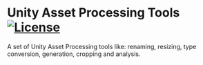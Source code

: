 # Unity Asset Processing Tools [![License](https://img.shields.io/badge/License-MIT-lightgrey.svg?style=flat)](http://mit-license.org)
A set of Unity Asset Processing tools like: renaming, resizing, type conversion, generation, cropping and analysis.
